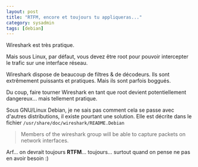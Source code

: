 ```yaml
---
layout: post
title: "RTFM, encore et toujours tu appliqueras..."
category: sysadmin
tags: [debian]
---
```


Wireshark est très pratique.

Mais sous Linux, par défaut, vous devez être root pour pouvoir intercepter le trafic sur une interface réseau.


Wireshark dispose de beaucoup de filtres & de décodeurs. Ils sont extrêmement puissants et pratiques. Mais ils sont parfois boggués.

Du coup, faire tourner Wireshark en tant que root devient potentiellement dangereux... mais tellement pratique.

Sous GNU/Linux Debian, je ne sais pas comment cela se passe avec d'autres distributions, il existe pourtant une solution. Elle est décrite dans le fichier `/usr/share/doc/wireshark/README.Debian`


> Members of the wireshark group will be able to capture packets on network interfaces.


Arf... on devrait toujours __RTFM__... toujours... surtout quand on pense ne pas en avoir besoin :)
